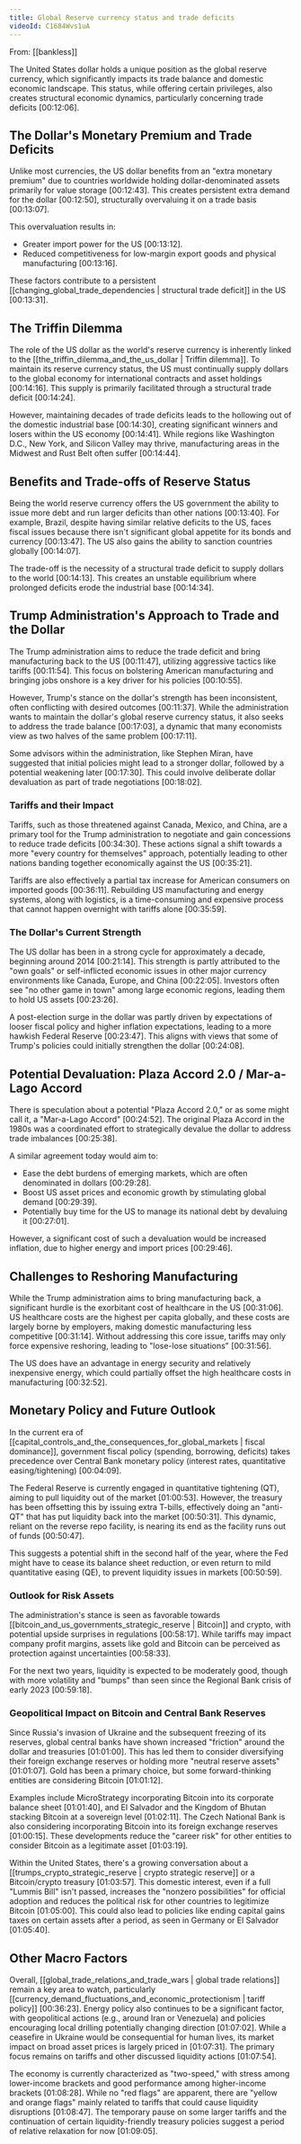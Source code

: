 ```yaml
---
title: Global Reserve currency status and trade deficits
videoId: C1684Wvs1uA
---
```


From: [[bankless]] <br/> 

The United States dollar holds a unique position as the global reserve currency, which significantly impacts its trade balance and domestic economic landscape. This status, while offering certain privileges, also creates structural economic dynamics, particularly concerning trade deficits [00:12:06].

## The Dollar's Monetary Premium and Trade Deficits

Unlike most currencies, the US dollar benefits from an "extra monetary premium" due to countries worldwide holding dollar-denominated assets primarily for value storage [00:12:43]. This creates persistent extra demand for the dollar [00:12:50], structurally overvaluing it on a trade basis [00:13:07].

This overvaluation results in:
*   Greater import power for the US [00:13:12].
*   Reduced competitiveness for low-margin export goods and physical manufacturing [00:13:16].

These factors contribute to a persistent [[changing_global_trade_dependencies | structural trade deficit]] in the US [00:13:31].

## The Triffin Dilemma

The role of the US dollar as the world's reserve currency is inherently linked to the [[the_triffin_dilemma_and_the_us_dollar | Triffin dilemma]]. To maintain its reserve currency status, the US must continually supply dollars to the global economy for international contracts and asset holdings [00:14:16]. This supply is primarily facilitated through a structural trade deficit [00:14:24].

However, maintaining decades of trade deficits leads to the hollowing out of the domestic industrial base [00:14:30], creating significant winners and losers within the US economy [00:14:41]. While regions like Washington D.C., New York, and Silicon Valley may thrive, manufacturing areas in the Midwest and Rust Belt often suffer [00:14:44].

## Benefits and Trade-offs of Reserve Status

Being the world reserve currency offers the US government the ability to issue more debt and run larger deficits than other nations [00:13:40]. For example, Brazil, despite having similar relative deficits to the US, faces fiscal issues because there isn't significant global appetite for its bonds and currency [00:13:47]. The US also gains the ability to sanction countries globally [00:14:07].

The trade-off is the necessity of a structural trade deficit to supply dollars to the world [00:14:13]. This creates an unstable equilibrium where prolonged deficits erode the industrial base [00:14:34].

## Trump Administration's Approach to Trade and the Dollar

The Trump administration aims to reduce the trade deficit and bring manufacturing back to the US [00:11:47], utilizing aggressive tactics like tariffs [00:11:54]. This focus on bolstering American manufacturing and bringing jobs onshore is a key driver for his policies [00:10:55].

However, Trump's stance on the dollar's strength has been inconsistent, often conflicting with desired outcomes [00:11:37]. While the administration wants to maintain the dollar's global reserve currency status, it also seeks to address the trade balance [00:17:03], a dynamic that many economists view as two halves of the same problem [00:17:11].

Some advisors within the administration, like Stephen Miran, have suggested that initial policies might lead to a stronger dollar, followed by a potential weakening later [00:17:30]. This could involve deliberate dollar devaluation as part of trade negotiations [00:18:02].

### Tariffs and their Impact

Tariffs, such as those threatened against Canada, Mexico, and China, are a primary tool for the Trump administration to negotiate and gain concessions to reduce trade deficits [00:34:30]. These actions signal a shift towards a more "every country for themselves" approach, potentially leading to other nations banding together economically against the US [00:35:21].

Tariffs are also effectively a partial tax increase for American consumers on imported goods [00:36:11]. Rebuilding US manufacturing and energy systems, along with logistics, is a time-consuming and expensive process that cannot happen overnight with tariffs alone [00:35:59].

### The Dollar's Current Strength

The US dollar has been in a strong cycle for approximately a decade, beginning around 2014 [00:21:14]. This strength is partly attributed to the "own goals" or self-inflicted economic issues in other major currency environments like Canada, Europe, and China [00:22:05]. Investors often see "no other game in town" among large economic regions, leading them to hold US assets [00:23:26].

A post-election surge in the dollar was partly driven by expectations of looser fiscal policy and higher inflation expectations, leading to a more hawkish Federal Reserve [00:23:47]. This aligns with views that some of Trump's policies could initially strengthen the dollar [00:24:08].

## Potential Devaluation: Plaza Accord 2.0 / Mar-a-Lago Accord

There is speculation about a potential "Plaza Accord 2.0," or as some might call it, a "Mar-a-Lago Accord" [00:24:52]. The original Plaza Accord in the 1980s was a coordinated effort to strategically devalue the dollar to address trade imbalances [00:25:38].

A similar agreement today would aim to:
*   Ease the debt burdens of emerging markets, which are often denominated in dollars [00:29:28].
*   Boost US asset prices and economic growth by stimulating global demand [00:29:39].
*   Potentially buy time for the US to manage its national debt by devaluing it [00:27:01].

However, a significant cost of such a devaluation would be increased inflation, due to higher energy and import prices [00:29:46].

## Challenges to Reshoring Manufacturing

While the Trump administration aims to bring manufacturing back, a significant hurdle is the exorbitant cost of healthcare in the US [00:31:06]. US healthcare costs are the highest per capita globally, and these costs are largely borne by employers, making domestic manufacturing less competitive [00:31:14]. Without addressing this core issue, tariffs may only force expensive reshoring, leading to "lose-lose situations" [00:31:56].

The US does have an advantage in energy security and relatively inexpensive energy, which could partially offset the high healthcare costs in manufacturing [00:32:52].

## Monetary Policy and Future Outlook

In the current era of [[capital_controls_and_the_consequences_for_global_markets | fiscal dominance]], government fiscal policy (spending, borrowing, deficits) takes precedence over Central Bank monetary policy (interest rates, quantitative easing/tightening) [00:04:09].

The Federal Reserve is currently engaged in quantitative tightening (QT), aiming to pull liquidity out of the market [01:00:53]. However, the treasury has been offsetting this by issuing extra T-bills, effectively doing an "anti-QT" that has put liquidity back into the market [00:50:31]. This dynamic, reliant on the reverse repo facility, is nearing its end as the facility runs out of funds [00:50:47].

This suggests a potential shift in the second half of the year, where the Fed might have to cease its balance sheet reduction, or even return to mild quantitative easing (QE), to prevent liquidity issues in markets [00:50:59].

### Outlook for Risk Assets

The administration's stance is seen as favorable towards [[bitcoin_and_us_governments_strategic_reserve | Bitcoin]] and crypto, with potential upside surprises in regulations [00:58:17]. While tariffs may impact company profit margins, assets like gold and Bitcoin can be perceived as protection against uncertainties [00:58:33].

For the next two years, liquidity is expected to be moderately good, though with more volatility and "bumps" than seen since the Regional Bank crisis of early 2023 [00:59:18].

### Geopolitical Impact on Bitcoin and Central Bank Reserves

Since Russia's invasion of Ukraine and the subsequent freezing of its reserves, global central banks have shown increased "friction" around the dollar and treasuries [01:01:00]. This has led them to consider diversifying their foreign exchange reserves or holding more "neutral reserve assets" [01:01:07]. Gold has been a primary choice, but some forward-thinking entities are considering Bitcoin [01:01:12].

Examples include MicroStrategy incorporating Bitcoin into its corporate balance sheet [01:01:40], and El Salvador and the Kingdom of Bhutan stacking Bitcoin at a sovereign level [01:02:11]. The Czech National Bank is also considering incorporating Bitcoin into its foreign exchange reserves [01:00:15]. These developments reduce the "career risk" for other entities to consider Bitcoin as a legitimate asset [01:03:19].

Within the United States, there's a growing conversation about a [[trumps_crypto_strategic_reserve | crypto strategic reserve]] or a Bitcoin/crypto treasury [01:03:57]. This domestic interest, even if a full "Lummis Bill" isn't passed, increases the "nonzero possibilities" for official adoption and reduces the political risk for other countries to legitimize Bitcoin [01:05:00]. This could also lead to policies like ending capital gains taxes on certain assets after a period, as seen in Germany or El Salvador [01:05:40].

## Other Macro Factors

Overall, [[global_trade_relations_and_trade_wars | global trade relations]] remain a key area to watch, particularly [[currency_demand_fluctuations_and_economic_protectionism | tariff policy]] [00:36:23]. Energy policy also continues to be a significant factor, with geopolitical actions (e.g., around Iran or Venezuela) and policies encouraging local drilling potentially changing direction [01:07:02]. While a ceasefire in Ukraine would be consequential for human lives, its market impact on broad asset prices is largely priced in [01:07:31]. The primary focus remains on tariffs and other discussed liquidity actions [01:07:54].

The economy is currently characterized as "two-speed," with stress among lower-income brackets and good performance among higher-income brackets [01:08:28]. While no "red flags" are apparent, there are "yellow and orange flags" mainly related to tariffs that could cause liquidity disruptions [01:08:47]. The temporary pause on some larger tariffs and the continuation of certain liquidity-friendly treasury policies suggest a period of relative relaxation for now [01:09:05].